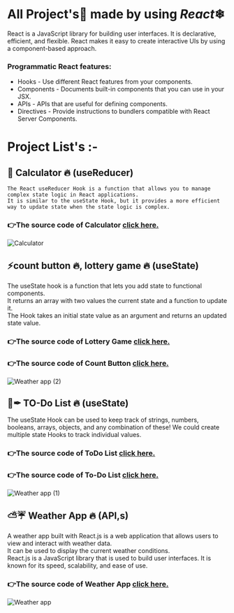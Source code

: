 # All Project's🚀 made by using *React*❄ 
React is a JavaScript library for building user interfaces. It is declarative, efficient, and flexible. React makes it easy to create interactive UIs by using a component-based approach.

### Programmatic React features:

* Hooks - Use different React features from your components.
* Components - Documents built-in components that you can use in your JSX.
* APIs - APIs that are useful for defining components.
* Directives - Provide instructions to bundlers compatible with React Server Components.
# Project List's :-
   ## 🌠 Calculator 🔥 (useReducer)
    The React useReducer Hook is a function that allows you to manage complex state logic in React applications. 
    It is similar to the useState Hook, but it provides a more efficient way to update state when the state logic is complex.
   ### 👉The source code of Calculator [click here.](https://github.com/Mukesh-Choudhary-123/React-MiniProjects/blob/main/Calculator/src/App.jsx)
   ![Calculator](https://github.com/Mukesh-Choudhary-123/React-MiniProjects/assets/118448246/5fdacf2c-cf9c-4f9a-87d8-d9ea3007b218)
   ## ⚡count button 🔥, lottery game 🔥 (useState)
   The useState hook is a function that lets you add state to functional components. <br>
   It returns an array with two values the current state and a function to update it. <br>
   The Hook takes an initial state value as an argument and returns an updated state value.
  ### 👉The source code of Lottery Game [click here.](https://github.com/Mukesh-Choudhary-123/React-MiniProjects/blob/main/Lottery_Game/src/assets/Lottery.jsx)
  ### 👉The source code of Count Button [click here.](https://github.com/Mukesh-Choudhary-123/React-MiniProjects/blob/main/Count-Button/src/assets/Color.jsx)
   ![Weather app (2)](https://github.com/Mukesh-Choudhary-123/React-MiniProjects/assets/118448246/b4fa595d-165b-430e-baab-7cfa62639896)
  ## 📖✒ TO-Do List 🔥 (useState)
  The useState Hook can be used to keep track of strings, numbers, booleans, arrays, objects, and any combination of these! We could create multiple state Hooks to track individual 
  values.
  ### 👉The source code of ToDo List [click here.](https://github.com/Mukesh-Choudhary-123/React-MiniProjects/blob/main/To-Do-List/src/assets/TodoList.jsx)
  ### 👉The source code of To-Do List [click here.](https://github.com/Mukesh-Choudhary-123/React-MiniProjects/blob/main/ToDoList/src/assets/TodoList.jsx)
  ![Weather app (1)](https://github.com/Mukesh-Choudhary-123/React-MiniProjects/assets/118448246/3e638944-8608-4ca5-8d67-59afadb4729c)
  ## ⛅☔ Weather App 🔥 (API,s)
  A weather app built with React.js is a web application that allows users to view and interact with weather data.<br>
  It can be used to display the current weather conditions.<br>
  React.js is a JavaScript library that is used to build user interfaces. It is known for its speed, scalability, and ease of use.
  ### 👉The source code of Weather App [click here.](https://github.com/Mukesh-Choudhary-123/React-MiniProjects/blob/main/Weather_Widget/src/assets/Weatherwidget.jsx) 
  ![Weather app](https://github.com/Mukesh-Choudhary-123/React-MiniProjects/assets/118448246/f355f4ca-d91c-4057-b80c-b577fca00876)



